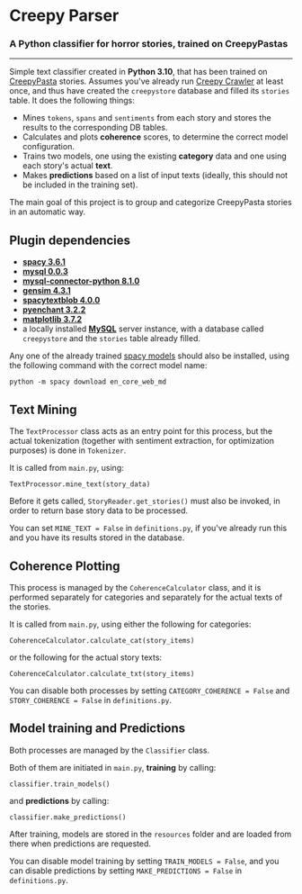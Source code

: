 # Creepy Parser
### A Python classifier for horror stories, trained on CreepyPastas
___
Simple text classifier created in **Python 3.10**, that has been trained on [CreepyPasta](https://www.creepypasta.com) stories.
Assumes you've already run [Creepy Crawler](https://github.com/iresil/creepyCrawler) at least once, and thus have created the `creepystore` database and filled its `stories` table. 
It does the following things:
- Mines `tokens`, `spans` and `sentiments` from each story and stores the results to the corresponding DB tables.
- Calculates and plots **coherence** scores, to determine the correct model configuration.
- Trains two models, one using the existing **category** data and one using each story's actual **text**.
- Makes **predictions** based on a list of input texts (ideally, this should not be included in the training set).

The main goal of this project is to group and categorize CreepyPasta stories in an automatic way.

## Plugin dependencies
- [**spacy 3.6.1**](https://pypi.org/project/spacy/)
- [**mysql 0.0.3**](https://pypi.org/project/mysql/)
- [**mysql-connector-python 8.1.0**](https://pypi.org/project/mysql-connector-python/)
- [**gensim 4.3.1**](https://pypi.org/project/gensim/)
- [**spacytextblob 4.0.0**](https://pypi.org/project/spacytextblob/)
- [**pyenchant 3.2.2**](https://pypi.org/project/pyenchant/)
- [**matplotlib 3.7.2**](https://pypi.org/project/matplotlib/)
- a locally installed [**MySQL**](https://dev.mysql.com/downloads/installer/) server instance, with a database called `creepystore` and the `stories` table already filled.

Any one of the already trained [spacy models](https://spacy.io/models/en) should also be installed, using the following command with the correct model name:
```
python -m spacy download en_core_web_md
```

## Text Mining
The `TextProcessor` class acts as an entry point for this process, but the actual tokenization (together with sentiment extraction, for optimization purposes) is done in `Tokenizer`.

It is called from `main.py`, using:
```
TextProcessor.mine_text(story_data)
```
Before it gets called, `StoryReader.get_stories()` must also be invoked, in order to return base story data to be processed.

You can set `MINE_TEXT = False` in `definitions.py`, if you've already run this and you have its results stored in the database.

## Coherence Plotting
This process is managed by the `CoherenceCalculator` class, and it is performed separately for categories and separately for the actual texts of the stories.

It is called from `main.py`, using either the following for categories:
```
CoherenceCalculator.calculate_cat(story_items)
```
or the following for the actual story texts:
```
CoherenceCalculator.calculate_txt(story_items)
```

You can disable both processes by setting `CATEGORY_COHERENCE = False` and `STORY_COHERENCE = False` in `definitions.py`. 

## Model training and Predictions
Both processes are managed by the `Classifier` class.

Both of them are initiated in `main.py`, **training** by calling:
```
classifier.train_models()
```
and **predictions** by calling:
```
classifier.make_predictions()
```
After training, models are stored in the `resources` folder and are loaded from there when predictions are requested.

You can disable model training by setting `TRAIN_MODELS = False`, and you can disable predictions by setting `MAKE_PREDICTIONS = False` in `definitions.py`.